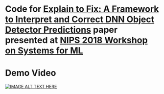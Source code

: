 # Code for [Explain to Fix: A Framework to Interpret and Correct DNN Object Detector Predictions](http://arxiv.org/abs/1811.08011) paper presented at [NIPS 2018 Workshop on Systems for ML](http://learningsys.org/nips18/)

# Demo Video
[![IMAGE ALT TEXT HERE](https://img.youtube.com/vi/OCXghealLAY/0.jpg)](https://www.youtube.com/watch?v=OCXghealLAY)
